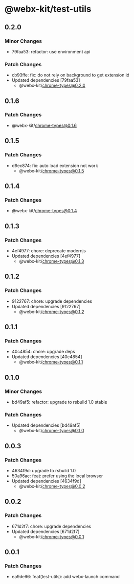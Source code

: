 # @webx-kit/test-utils

## 0.2.0

### Minor Changes

- 79faa53: refactor: use environment api

### Patch Changes

- cb93ffe: fix: do not rely on background to get extension id
- Updated dependencies [79faa53]
  - @webx-kit/chrome-types@0.2.0

## 0.1.6

### Patch Changes

- @webx-kit/chrome-types@0.1.6

## 0.1.5

### Patch Changes

- d6ec874: fix: auto load extension not work
  - @webx-kit/chrome-types@0.1.5

## 0.1.4

### Patch Changes

- @webx-kit/chrome-types@0.1.4

## 0.1.3

### Patch Changes

- 4ef4977: chore: deprecate modernjs
- Updated dependencies [4ef4977]
  - @webx-kit/chrome-types@0.1.3

## 0.1.2

### Patch Changes

- 9122767: chore: upgrade dependencies
- Updated dependencies [9122767]
  - @webx-kit/chrome-types@0.1.2

## 0.1.1

### Patch Changes

- 40c4854: chore: upgrade deps
- Updated dependencies [40c4854]
  - @webx-kit/chrome-types@0.1.1

## 0.1.0

### Minor Changes

- bd49af5: refactor: upgrade to rsbuild 1.0 stable

### Patch Changes

- Updated dependencies [bd49af5]
  - @webx-kit/chrome-types@0.1.0

## 0.0.3

### Patch Changes

- 4634f9d: upgrade to rsbuild 1.0
- 50a96ac: feat: prefer using the local browser
- Updated dependencies [4634f9d]
  - @webx-kit/chrome-types@0.0.2

## 0.0.2

### Patch Changes

- 671d2f7: chore: upgrade dependencies
- Updated dependencies [671d2f7]
  - @webx-kit/chrome-types@0.0.1

## 0.0.1

### Patch Changes

- ea9de66: feat(test-utils): add webx-launch command
